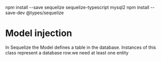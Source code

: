 npm install --save sequelize sequelize-typescript mysql2
npm install --save-dev @types/sequelize

# Model injection

In Sequelize the Model defines a table in the database. Instances of this class represent a database row.we need at least one entity
